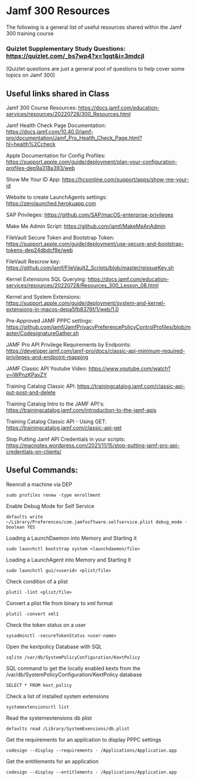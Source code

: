 # Jamf 300 Resources

The following is a general list of useful resources shared within the Jamf 300 training course

### Quizlet Supplementary Study Questions: https://quizlet.com/_bs7wp4?x=1qqt&i=3mdcjl
(Quizlet questions are just a general pool of questions to help cover some topics on Jamf 300)


## Useful links shared in Class
Jamf 300 Course Resources: https://docs.jamf.com/education-services/resources/20220728/300_Resources.html

Jamf Health Check Page Documentation: https://docs.jamf.com/10.40.0/jamf-pro/documentation/Jamf_Pro_Health_Check_Page.html?hl=health%2Ccheck

Apple Documentation for Config Profiles: https://support.apple.com/guide/deployment/plan-your-configuration-profiles-dep9a318a393/web

Show Me Your ID App: https://hcsonline.com/support/apps/show-me-your-id

Website to create LaunchAgents settings: https://zerolaunched.herokuapp.com

SAP Privileges: https://github.com/SAP/macOS-enterprise-privileges

Make Me Admin Script: https://github.com/jamf/MakeMeAnAdmin

FileVault Secure Token and Bootstrap Token: https://support.apple.com/guide/deployment/use-secure-and-bootstrap-tokens-dep24dbdcf9e/web

FileVault Rescrow key: https://github.com/jamf/FileVault2_Scripts/blob/master/reissueKey.sh

Kernel Extensions SQL Querying: https://docs.jamf.com/education-services/resources/20220728/Resources_300_Lesson_08.html

Kernel and System Extensions: https://support.apple.com/guide/deployment/system-and-kernel-extensions-in-macos-depa5fb8376f/1/web/1.0

Pre-Approved JAMF PPPC settings: https://github.com/jamf/JamfPrivacyPreferencePolicyControlProfiles/blob/master/CodesignatureGather.sh

JAMF Pro API Privilege Requirements by Endpoints: https://developer.jamf.com/jamf-pro/docs/classic-api-minimum-required-privileges-and-endpoint-mapping

JAMF Classic API Youtube Video: https://www.youtube.com/watch?v=iWPnzKPavZY

Training Catalog Classic API: https://trainingcatalog.jamf.com/classic-api-put-post-and-delete

Training Catalog Intro to the JAMF API's: https://trainingcatalog.jamf.com/introduction-to-the-jamf-apis

Training Catalog Classic API - Using GET: https://trainingcatalog.jamf.com/classic-api-get

Stop Putting Jamf API Credentials in your scripts: https://macnotes.wordpress.com/2021/11/15/stop-putting-jamf-pro-api-credentials-on-clients/

## Useful Commands:

Reenroll a machine via DEP
```
sudo profiles renew -type enrollment
```

Enable Debug Mode for Self Service
```
defaults write ~/Library/Preferences/com.jamfosftware.selfservice.plist debug_mode -boolean YES
```

Loading a LaunchDaemon into Memory and Starting it
```
sudo launchctl bootstrap system <launchdaemon/file>
```

Loading a LaunchAgent into Memory and Starting It
```
sudo launchctl gui/<userid> <plist/file>
```

Check condition of a plist
```
plutil -lint <plist/file>
```

Convert a plist file from binary to xml format
```
plutil -convert xml1
```

Check the token status on a user
```
sysadminctl -secureTokenStatus <user-name>
```

Open the kextpolicy Database with SQL
```
sqlite /var/db/SystemPolicyConfiguration/KextPolicy
```

SQL command to get the locally enabled kexts from the /var/db/SystemPolicyConfiguration/KextPolicy database
```
SELECT * FROM kext_policy
```

Check a list of installed system extensions 
```
systemextensionsctl list
```

Read the systemextensions db plist
```
defaults read /Library/SystemExensions/db.plist
```

Get the requirements for an application to display PPPC settings
```
codesign --display --requirements - /Applications/Application.app
```

Get the entitlements for an application 
```
codesign --display --entitlements - /Applications/Application.app
```